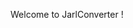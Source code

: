 Welcome to 
JarlConverter ! [](https://yt3.ggpht.com/5XLf3YBzGdH1M3ZByQKupjS2J-HD7Nxnd-rPYvHwPQl-tKonhqcpLhQuCXNya1JxuqwN7Y9PGw=s400-c-k-c0x00ffffff-no-rj)
